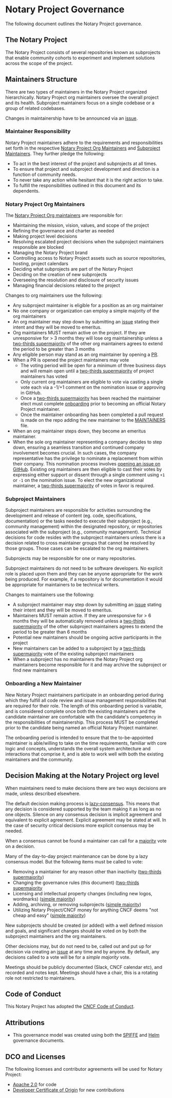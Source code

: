 # Notary Project Governance

The following document outlines the Notary Project governance.

## The Notary Project

The Notary Project consists of several repositories known as subprojects that enable community cohorts to experiment and implement solutions across the scope of the project.

## Maintainers Structure

There are two types of maintainers in the Notary Project organized hierarchically. Notary Project org maintainers oversee the overall project and its health. Subproject maintainers focus on a single codebase or a group of related codebases. 

Changes in maintainership have to be announced via an [issue](https://github.com/notaryproject/.github/issues/new).

### Maintainer Responsibility
Notary Project maintainers adhere to the requirements and responsibilities set forth in the respective [Notary Project Org Maintainers](#notary-project-org-maintainers) and [Subproject Maintainers](#subproject-maintainers). They further pledge the following:
* To act in the best interest of the project and subprojects at all times.
* To ensure that project and subproject development and direction is a function of community needs.
* To never take any action while hesitant that it is the right action to take.
* To fulfill the responsibilities outlined in this document and its dependents.

### Notary Project Org Maintainers

The [Notary Project Org maintainers](MAINTAINERS) are responsible for:

* Maintaining the mission, vision, values, and scope of the project
* Refining the governance and charter as needed
* Making project level decisions
* Resolving escalated project decisions when the subproject maintainers responsible are blocked
* Managing the Notary Project brand
* Controlling access to Notary Project assets such as source repositories, hosting, project calendars
* Deciding what subprojects are part of the Notary Project
* Deciding on the creation of new subprojects
* Overseeing the resolution and disclosure of security issues
* Managing financial decisions related to the project

Changes to org maintainers use the following:

* Any subproject maintainer is eligible for a position as an org maintainer
* No one company or organization can employ a simple majority of the org maintainers
* An org maintainer may step down by submitting an [issue](https://github.com/notaryproject/.github/issues/new) stating their intent and they will be moved to emeritus.
* Org maintainers MUST remain active on the project. If they are unresponsive for > 3 months they will lose org maintainership unless a [two-thirds supermajority](https://en.wikipedia.org/wiki/Supermajority#Two-thirds_vote) of the other org maintainers agrees to extend the period to be greater than 3 months
* Any eligible person may stand as an org maintainer by opening a [PR](https://github.com/notaryproject/.github/pulls).
* When a PR is opened the project maintainers may vote
  * The voting period will be open for a minimum of three business days and will remain open until a [two-thirds supermajority](https://en.wikipedia.org/wiki/Supermajority#Two-thirds_vote) of project maintainers has voted
  * Only current org maintainers are eligible to vote via casting a single vote each via a -1/+1 comment on the nomination issue or approving in GitHub.
  * Once a [two-thirds supermajority](https://en.wikipedia.org/wiki/Supermajority#Two-thirds_vote) has been reached the maintainer elect must complete [onboarding](#onboarding-a-new-maintainer) prior to becoming an official Notary Project maintainer.
  * Once the maintainer onboarding has been completed a pull request is made on the repo adding the new maintainer to the [MAINTAINERS](MAINTAINERS) file.
* When an org maintainer steps down, they become an emeritus maintainer.
* When the sole org maintainer representing a company decides to step down, ensuring a seamless transition and continued company involvement becomes crucial. In such cases, the company representative has the privilege to nominate a replacement from within their company. This nomination process involves [opening an issue on GitHub](https://github.com/notaryproject/.github/issues/new). Existing org maintainers are then eligible to cast their votes by expressing either support or dissent through a single comment using `+1` or `-1` on the nomination issue. To elect the new organizational maintainer, a [two-thirds supermajority](https://en.wikipedia.org/wiki/Supermajority#Two-thirds_vote) of votes in favor is required.

### Subproject Maintainers

Subproject maintainers are responsible for activities surrounding the development and release of content (eg. code, specifications, documentation) or the tasks needed to execute their subproject (e.g., community management) within the designated repository, or repositories associated with the subproject (e.g., community management). Technical decisions for code resides with the subproject maintainers unless there is a decision related to cross maintainer groups that cannot be resolved by those groups. Those cases can be escalated to the org maintainers.

Subprojects may be responsible for one or many repositories.

Subproject maintainers do not need to be software developers. No explicit role is placed upon them and they can be anyone appropriate for the work being produced. For example, if a repository is for documentation it would be appropriate for maintainers to be technical writers.

Changes to maintainers use the following:

* A subproject maintainer may step down by submitting an [issue](https://github.com/notaryproject/.github/issues/new) stating their intent and they will be moved to emeritus.
* Maintainers MUST remain active. If they are unresponsive for > 6 months they will be automatically removed unless a [two-thirds supermajority](https://en.wikipedia.org/wiki/Supermajority#Two-thirds_vote) of the other subproject maintainers agrees to extend the period to be greater than 6 months
* Potential new maintainers should be ongoing active participants in the project
* New maintainers can be added to a subproject by a [two-thirds supermajority](https://en.wikipedia.org/wiki/Supermajority#Two-thirds_vote) vote of the existing subproject maintainers
* When a subproject has no maintainers the Notary Project org maintainers become responsible for it and may archive the subproject or find new maintainers

### Onboarding a New Maintainer
New Notary Project maintainers participate in an onboarding period during which they fulfill all code review and issue management responsibilities that are required for their role. The length of this onboarding period is variable, and is considered complete once both the existing maintainers and the candidate maintainer are comfortable with the candidate's competency in the responsibilities of maintainership. This process MUST be completed prior to the candidate being named an official Notary Project maintainer.

The onboarding period is intended to ensure that the to-be-appointed maintainer is able/willing to take on the time requirements, familiar with core logic and concepts, understands the overall system architecture and interactions that comprise it, and is able to work well with both the existing maintainers and the community.

## Decision Making at the Notary Project org level

When maintainers need to make decisions there are two ways decisions are made, unless described elsewhere.

The default decision making process is [lazy-consensus](http://communitymgt.wikia.com/wiki/Lazy_consensus). This means that any decision is considered supported by the team making it as long as no one objects. Silence on any consensus decision is implicit agreement and equivalent to explicit agreement. Explicit agreement may be stated at will. In the case of security critical decisions more explicit consensus may be needed.

When a consensus cannot be found a maintainer can call for a [majority](https://en.wikipedia.org/wiki/Majority) vote on a decision.

Many of the day-to-day project maintenance can be done by a lazy consensus model. But the following items must be called to vote:

* Removing a maintainer for any reason other than inactivity ([two-thirds supermajority](https://en.wikipedia.org/wiki/Supermajority#Two-thirds_vote))
* Changing the governance rules (this document) ([two-thirds supermajority](https://en.wikipedia.org/wiki/Supermajority#Two-thirds_vote)
* Licensing and intellectual property changes (including new logos, wordmarks) ([simple majority](https://en.wikipedia.org/wiki/Majority))
* Adding, archiving, or removing subprojects ([simple majority](https://en.wikipedia.org/wiki/Majority))
* Utilizing Notary Project/CNCF money for anything CNCF deems "not cheap and easy" ([simple majority](https://en.wikipedia.org/wiki/Majority))

New subprojects should be created (or added) with a well defined mission and goals, and significant changes should be voted on by both the subproject maintainers and the org maintainers.

Other decisions may, but do not need to be, called out and put up for decision via creating an [issue](https://github.com/notaryproject/.github/issues/new) at any time and by anyone. By default, any decisions called to a vote will be for a _simple majority_ vote.

Meetings should be publicly documented (Slack, CNCF calendar etc), and recorded and notes kept. Meetings should have a chair, this is a rotating role not restricted to maintainers.

## Code of Conduct

This Notary Project has adopted the [CNCF Code of Conduct](https://github.com/cncf/foundation/blob/master/code-of-conduct.md).

## Attributions

* This governance model was created using both the [SPIFFE](https://github.com/spiffe/spire/blob/main/MAINTAINERS.md) and [Helm](https://github.com/helm/community/blob/main/governance/governance.md) governance documents.

## DCO and Licenses

The following licenses and contributor agreements will be used for Notary Project:

* [Apache 2.0](https://opensource.org/licenses/Apache-2.0) for code
* [Developer Certificate of Origin](https://developercertificate.org/) for new contributions
